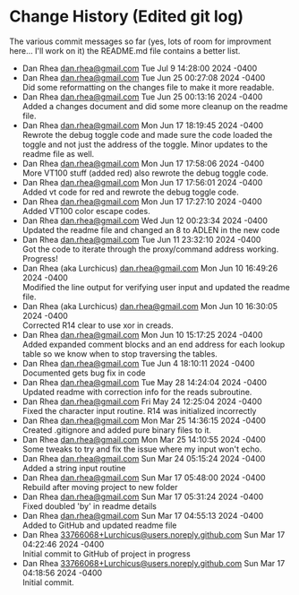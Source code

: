 # Change History (Edited git log)

The various commit messages so far (yes, lots of room for improvment here... I'll work on it)
the README.md file contains a better list.

- Dan Rhea <dan.rhea@gmail.com> Tue Jul 9 14:28:00 2024 -0400
- Dan Rhea <dan.rhea@gmail.com> Tue Jun 25 00:27:08 2024 -0400  
Did some reformatting on the changes file to make it more readable.
- Dan Rhea <dan.rhea@gmail.com> Tue Jun 25 00:13:16 2024 -0400  
Added a changes document and did some more cleanup on the readme file.
- Dan Rhea <dan.rhea@gmail.com>  Mon Jun 17 18:19:45 2024 -0400  
Rewrote the debug toggle code and made sure the code loaded the toggle and not just the address of the toggle. Minor updates to the readme file as well.
- Dan Rhea <dan.rhea@gmail.com> Mon Jun 17 17:58:06 2024 -0400  
More VT100 stuff (added red) also rewrote the debug toggle code.
- Dan Rhea <dan.rhea@gmail.com> Mon Jun 17 17:56:01 2024 -0400  
Added vt code for red and rewrote the debug toggle code.
- Dan Rhea <dan.rhea@gmail.com> Mon Jun 17 17:27:10 2024 -0400  
Added VT100 color escape codes.
- Dan Rhea <dan.rhea@gmail.com> Wed Jun 12 00:23:34 2024 -0400  
Updated the readme file and changed an 8 to ADLEN in the new code
- Dan Rhea <dan.rhea@gmail.com> Tue Jun 11 23:32:10 2024 -0400  
Got the code to iterate through the proxy/command address working. Progress!
- Dan Rhea (aka Lurchicus) <dan.rhea@gmail.com> Mon Jun 10 16:49:26 2024 -0400  
Modified the line output for verifying user input and updated the readme file.
- Dan Rhea (aka Lurchicus) <dan.rhea@gmail.com> Mon Jun 10 16:30:05 2024 -0400  
Corrected R14 clear to use xor in creads.
- Dan Rhea <dan.rhea@gmail.com> Mon Jun 10 15:17:25 2024 -0400  
Added expanded comment blocks and an end address for each lookup table so we know when to stop traversing the tables.
- Dan Rhea <dan.rhea@gmail.com> Tue Jun 4 18:10:11 2024 -0400  
Documented gets bug fix in code
- Dan Rhea <dan.rhea@gmail.com> Tue May 28 14:24:04 2024 -0400  
Updated readme with correction info for the reads subroutine.
- Dan Rhea <dan.rhea@gmail.com> Fri May 24 12:25:04 2024 -0400  
Fixed the character input routine. R14 was initialized incorrectly
- Dan Rhea <dan.rhea@gmail.com> Mon Mar 25 14:36:15 2024 -0400  
Created .gitignore and added pure binary files to it.
- Dan Rhea <dan.rhea@gmail.com> Mon Mar 25 14:10:55 2024 -0400  
Some tweaks to try and fix the issue where my input won't echo.
- Dan Rhea <dan.rhea@gmail.com> Sun Mar 24 05:15:24 2024 -0400  
Added a string input routine
- Dan Rhea <dan.rhea@gmail.com> Sun Mar 17 05:48:00 2024 -0400  
Rebuild after moving project to new folder
- Dan Rhea <dan.rhea@gmail.com> Sun Mar 17 05:31:24 2024 -0400  
Fixed doubled 'by' in readme details
- Dan Rhea <dan.rhea@gmail.com> Sun Mar 17 04:55:13 2024 -0400  
Added to GitHub and updated readme file
- Dan Rhea <33766068+Lurchicus@users.noreply.github.com> Sun Mar 17 04:22:46 2024 -0400  
Initial commit to GitHub of project in progress
- Dan Rhea <33766068+Lurchicus@users.noreply.github.com> Sun Mar 17 04:18:56 2024 -0400  
Initial commit.
